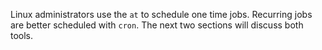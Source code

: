 Linux administrators use the `at` to schedule one time
jobs. Recurring jobs are better scheduled with `cron`. The
next two sections will discuss both tools.
